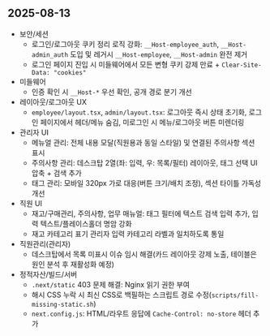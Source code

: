 ## 2025-08-13

- 보안/세션
  - 로그인/로그아웃 쿠키 정리 로직 강화: `__Host-employee_auth`, `__Host-admin_auth` 도입 및 레거시 `__Host-employee`, `__Host-admin` 완전 제거
  - 로그인 페이지 진입 시 미들웨어에서 모든 변형 쿠키 강제 만료 + `Clear-Site-Data: "cookies"`
- 미들웨어
  - 인증 확인 시 `__Host-*` 우선 확인, 공개 경로 분기 개선
- 레이아웃/로그아웃 UX
  - `employee/layout.tsx`, `admin/layout.tsx`: 로그아웃 즉시 상태 초기화, 로그인 페이지에서 헤더/메뉴 숨김, 미로그인 시 메뉴/로그아웃 버튼 미렌더링
- 관리자 UI
  - 메뉴얼 관리: 전체 내용 모달(직원용과 동일 스타일) 및 연결된 주의사항 섹션 표시
  - 주의사항 관리: 데스크탑 2열(좌: 입력, 우: 목록/필터) 레이아웃, 태그 선택 UI 압축 + 검색 추가
  - 태그 관리: 모바일 320px 가로 대응(버튼 크기/배치 조정), 섹션 타이틀 가독성 개선
- 직원 UI
  - 재고/구매관리, 주의사항, 업무 매뉴얼: 태그 필터에 텍스트 검색 입력 추가, 입력 텍스트/플레이스홀더 명암 강화
  - 재고 카테고리 표기 관리자 입력 카테고리 라벨과 일치하도록 통일
- 직원관리(관리자)
  - 데스크탑에서 목록 미표시 이슈 임시 해결(카드 레이아웃 강제 노출, 테이블은 원인 분석 후 재활성화 예정)
- 정적자산/빌드/서버
  - `.next/static` 403 문제 해결: Nginx 읽기 권한 부여
  - 해시 CSS 누락 시 최신 CSS로 백필하는 스크립트 경로 수정(`scripts/fill-missing-static.sh`)
  - `next.config.js`: HTML/라우트 응답에 `Cache-Control: no-store` 헤더 추가


